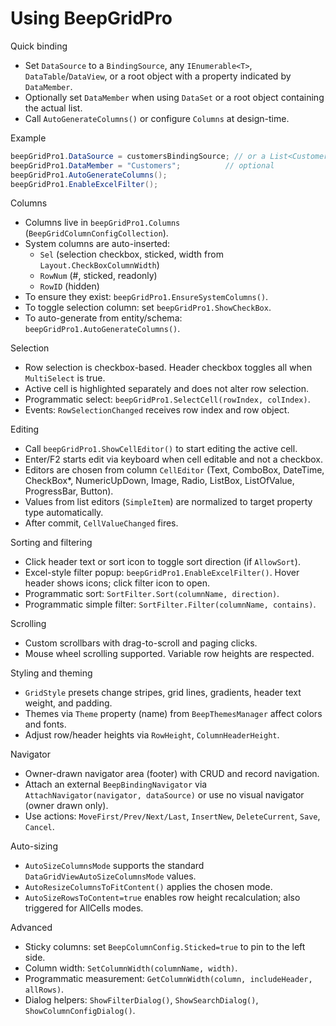 # Using BeepGridPro

Quick binding
- Set `DataSource` to a `BindingSource`, any `IEnumerable<T>`, `DataTable`/`DataView`, or a root object with a property indicated by `DataMember`.
- Optionally set `DataMember` when using `DataSet` or a root object containing the actual list.
- Call `AutoGenerateColumns()` or configure `Columns` at design-time.

Example
```csharp
beepGridPro1.DataSource = customersBindingSource; // or a List<Customer>
beepGridPro1.DataMember = "Customers";          // optional
beepGridPro1.AutoGenerateColumns();
beepGridPro1.EnableExcelFilter();
```

Columns
- Columns live in `beepGridPro1.Columns` (`BeepGridColumnConfigCollection`).
- System columns are auto-inserted:
  - `Sel` (selection checkbox, sticked, width from `Layout.CheckBoxColumnWidth`)
  - `RowNum` (#, sticked, readonly)
  - `RowID` (hidden)
- To ensure they exist: `beepGridPro1.EnsureSystemColumns()`.
- To toggle selection column: set `beepGridPro1.ShowCheckBox`.
- To auto-generate from entity/schema: `beepGridPro1.AutoGenerateColumns()`.

Selection
- Row selection is checkbox-based. Header checkbox toggles all when `MultiSelect` is true.
- Active cell is highlighted separately and does not alter row selection.
- Programmatic select: `beepGridPro1.SelectCell(rowIndex, colIndex)`.
- Events: `RowSelectionChanged` receives row index and row object.

Editing
- Call `beepGridPro1.ShowCellEditor()` to start editing the active cell.
- Enter/F2 starts edit via keyboard when cell editable and not a checkbox.
- Editors are chosen from column `CellEditor` (Text, ComboBox, DateTime, CheckBox*, NumericUpDown, Image, Radio, ListBox, ListOfValue, ProgressBar, Button).
- Values from list editors (`SimpleItem`) are normalized to target property type automatically.
- After commit, `CellValueChanged` fires.

Sorting and filtering
- Click header text or sort icon to toggle sort direction (if `AllowSort`).
- Excel-style filter popup: `beepGridPro1.EnableExcelFilter()`. Hover header shows icons; click filter icon to open.
- Programmatic sort: `SortFilter.Sort(columnName, direction)`.
- Programmatic simple filter: `SortFilter.Filter(columnName, contains)`.

Scrolling
- Custom scrollbars with drag-to-scroll and paging clicks.
- Mouse wheel scrolling supported. Variable row heights are respected.

Styling and theming
- `GridStyle` presets change stripes, grid lines, gradients, header text weight, and padding.
- Themes via `Theme` property (name) from `BeepThemesManager` affect colors and fonts.
- Adjust row/header heights via `RowHeight`, `ColumnHeaderHeight`.

Navigator
- Owner-drawn navigator area (footer) with CRUD and record navigation.
- Attach an external `BeepBindingNavigator` via `AttachNavigator(navigator, dataSource)` or use no visual navigator (owner drawn only).
- Use actions: `MoveFirst/Prev/Next/Last`, `InsertNew`, `DeleteCurrent`, `Save`, `Cancel`.

Auto-sizing
- `AutoSizeColumnsMode` supports the standard `DataGridViewAutoSizeColumnsMode` values.
- `AutoResizeColumnsToFitContent()` applies the chosen mode.
- `AutoSizeRowsToContent=true` enables row height recalculation; also triggered for AllCells modes.

Advanced
- Sticky columns: set `BeepColumnConfig.Sticked=true` to pin to the left side.
- Column width: `SetColumnWidth(columnName, width)`.
- Programmatic measurement: `GetColumnWidth(column, includeHeader, allRows)`.
- Dialog helpers: `ShowFilterDialog()`, `ShowSearchDialog()`, `ShowColumnConfigDialog()`.
